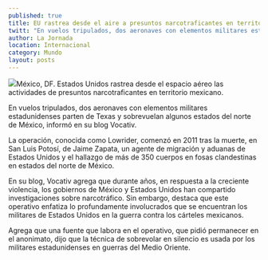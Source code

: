 ```yaml
---
published: true
title: EU rastrea desde el aire a presuntos narcotraficantes en territorio mexicano
twitt: "En vuelos tripulados, dos aeronaves con elementos militares estadunidenses parten de Texas y sobrevuelan la zona norte del territorio mexicano, informó en su blog Vocativ"
author: La Jornada
location: Internacional
category: Mundo
layout: posts
---
```


![](http://i.imgur.com/tbh4hkMm.jpg)México, DF. Estados Unidos rastrea desde el espacio aéreo las actividades de presuntos narcotraficantes en territorio mexicano.

En vuelos tripulados, dos aeronaves con elementos militares estadunidenses parten de Texas y sobrevuelan algunos estados del norte de México, informó en su blog Vocativ.

La operación, conocida como Lowrider, comenzó en 2011 tras la muerte, en San Luis Potosí, de Jaime Zapata, un agente de migración y aduanas de Estados Unidos y el hallazgo de más de 350 cuerpos en fosas clandestinas en estados del norte de México.

En su blog, Vocativ agrega que durante años, en respuesta a la creciente violencia, los gobiernos de México y Estados Unidos han compartido investigaciones sobre narcotráfico. Sin embargo, destaca que este operativo enfatiza lo profundamente involucrados que se encuentran los militares de Estados Unidos en la guerra contra los cárteles mexicanos.

Agrega que una fuente que labora en el operativo, que pidió permanecer en el anonimato, dijo que la técnica de sobrevolar en silencio es usada por los militares estadunidenses en guerras del Medio Oriente.
